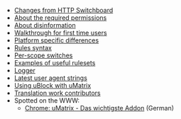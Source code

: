 - [Changes from HTTP Switchboard](https://github.com/gorhill/uMatrix/wiki/Changes-from-HTTP-Switchboard)
- [About the required permissions](https://github.com/gorhill/uMatrix/wiki/About-the-required-permissions)
- [About disinformation](https://github.com/gorhill/uMatrix/wiki/About-disinformation)
- [Walkthrough for first time users](https://github.com/gorhill/uMatrix/wiki/Very-bare-walkthrough-for-first-time-users)
- [Platform specific differences](https://github.com/gorhill/uMatrix/wiki/Platform-specific-differences)
- [Rules syntax](https://github.com/gorhill/uMatrix/wiki/Rules-syntax)
- [Per-scope switches](https://github.com/gorhill/uMatrix/wiki/Per-scope-switches)
- [Examples of useful rulesets](https://github.com/gorhill/uMatrix/wiki/Examples-of-useful-rulesets)
- [Logger](https://github.com/gorhill/uMatrix/wiki/Logger)
- [Latest user agent strings](https://github.com/gorhill/uMatrix/wiki/Latest-user-agent-strings)
- [Using uBlock with uMatrix](https://github.com/gorhill/uMatrix/wiki/Using-uBlock-with-uMatrix)
- [Translation work contributors](https://github.com/gorhill/uMatrix/wiki/Translation-work-contributors)
- Spotted on the WWW:
    - [Chrome: uMatrix - Das wichtigste Addon](https://www.youtube.com/watch?v=af0tUR0GZUI) (German)